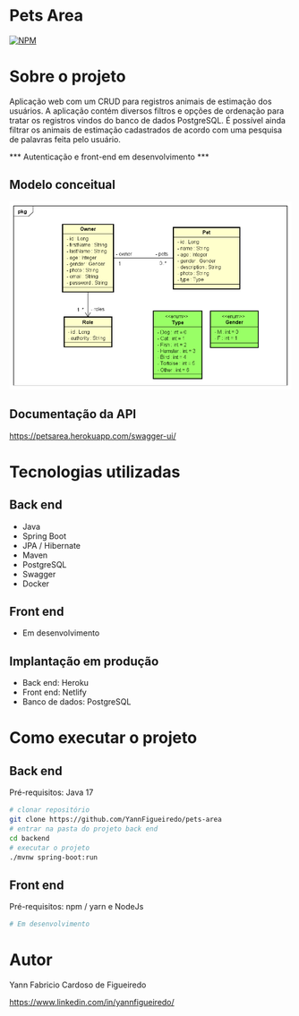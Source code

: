 # Pets Area
[![NPM](https://img.shields.io/npm/l/react)](https://github.com/YannFigueiredo/pets-area/blob/main/LICENSE)

# Sobre o projeto

Aplicação web com um CRUD para registros animais de estimação dos usuários. A aplicação contém diversos filtros e opções de ordenação para tratar os registros vindos do banco de dados PostgreSQL. É possível ainda filtrar os animais de estimação cadastrados de acordo com uma pesquisa de palavras feita pelo usuário.

*** Autenticação e front-end em desenvolvimento ***

## Modelo conceitual
<img src="https://github.com/YannFigueiredo/assets/blob/main/pets-area/modelo-conceitual.png"  alt="Modelo conceitual" title="Modelo conceitual"/>

## Documentação da API
https://petsarea.herokuapp.com/swagger-ui/

# Tecnologias utilizadas
## Back end

- Java
- Spring Boot
- JPA / Hibernate
- Maven
- PostgreSQL
- Swagger
- Docker

## Front end
- Em desenvolvimento

## Implantação em produção
- Back end: Heroku
- Front end: Netlify
- Banco de dados: PostgreSQL

# Como executar o projeto

## Back end
Pré-requisitos: Java 17

```bash
# clonar repositório
git clone https://github.com/YannFigueiredo/pets-area
# entrar na pasta do projeto back end
cd backend
# executar o projeto
./mvnw spring-boot:run
```

## Front end
Pré-requisitos: npm / yarn  e NodeJs

```bash
# Em desenvolvimento
```
# Autor

Yann Fabricio Cardoso de Figueiredo

https://www.linkedin.com/in/yannfigueiredo/
